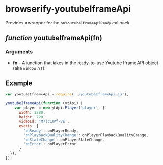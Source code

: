 # browserify-youtubeIframeApi

Provides a wrapper for the ``onYoutubeIframeApiReady`` callback. 

## *function* youtubeIframeApi(fn)

### Arguments

* **fn** - A function that takes in the ready-to-use Youtube Iframe API object (aka ``window.YT``).

## Example

````javascript
var youtubeIframeApi = require('./youtubeIframeApi.js');

youtubeIframeApi(function (ytApi) {
    var player = new ytApi.Player('player', {
      width: 1280,
      height: 720,
      videoId: 'M7lc1UVf-VE',
      events: {
        'onReady': onPlayerReady,
        'onPlaybackQualityChange': onPlayerPlaybackQualityChange,
        'onStateChange': onPlayerStateChange,
        'onError': onPlayerError
      }
  });
});
````
